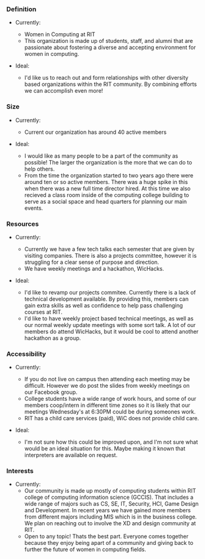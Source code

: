 ### Definition
- Currently:
    - Women in Computing at RIT
    - This organization is made up of students, staff, and alumni that are passionate about fostering a diverse and accepting environment for women in computing.

- Ideal:
    -  I'd like us to reach out and form relationships with other diversity based organizations within the RIT community. By combining efforts we can accomplish even more!

### Size
- Currently:
    - Current our organization has around 40 active members

- Ideal:
    - I would like as many people to be a part of the community as possible! The larger the organization is the more that we can do to help others. 
    - From the time the organization started to two years ago there were around ten or so active members. There was a huge spike in this when there was a new full time director hired. At this time we also recieved a class room inside of the computing college building to serve as a social space and head quarters for planning our main events. 

### Resources
- Currently:
    - Currently we have a few tech talks each semester that are given by visiting companies. There is also a projects committee, however it is struggling for a clear sense of purpose and direction. 
    - We have weekly meetings and a hackathon, WicHacks.

- Ideal:
    - I'd like to revamp our projects commitee. Currently there is a lack of technical development available. By providing this, members can gain extra skills as well as confidence to help pass challenging courses at RIT. 
    - I'd like to have weekly project based technical meetings, as well as our normal weekly update meetings with some sort talk. A lot of our members do attend WicHacks, but it would be cool to attend another hackathon as a group. 

### Accessibility
- Currently:
    - If you do not live on campus then attending each meeting may be difficult. However we do post the slides from weekly meetings on our Facebook group. 
    - College students have a wide range of work hours, and some of our members coop/intern in different time zones so it is likely that our meetings Wednesday's at 6:30PM could be during someones work. 
    - RIT has a child care services (paid), WiC does not provide child care. 

- Ideal:
    - I'm not sure how this could be improved upon, and I'm not sure what would be an ideal situation for this. Maybe making it known that interpreters are available on request. 

### Interests
- Currently:
    - Our community is made up mostly of computing students within RIT college of computing information science (GCCIS). That includes a wide range of majors such as CS, SE, IT, Security, HCI, Game Design and Development. In recent years we have gained more members from different majors including MIS which is in the business college. We plan on reaching out to involve the XD and design community at RIT.
    - Open to any topic! Thats the best part. Everyone comes together because they enjoy being apart of a community and giving back to further the future of women in computing fields.
